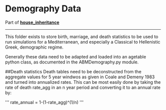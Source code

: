 # Demography Data

Part of [**house_inheritance**](../../README.md)

----------

This folder exists to store birth, marriage, and death statistics to be used to run simulations for a Mediterranean, and especially a Classical to Hellenistic Greek, demographic regime.

Generally these data need to be adapted and loaded into an agetable python class, as documented in the ABMDemography.py module.

##Death statistics
Death tables need to be deconstructed from the aggregate values for 5 year windwos as given in Coale and Demeny 1983 and turned into annualized rates. This can be most easily done by taking the rate of death rate_agg in an n year period and converting it to an annual rate by:

'''
rate_annual = 1-(1-rate_agg)^(1/n)
'''